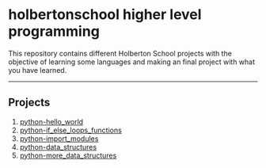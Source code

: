 # holbertonschool higher level programming

This repository contains different Holberton School projects with the objective of learning some languages and making an final project with what you have learned.

------------


## Projects
1. <a href="https://github.com/Joy-Amorin/holbertonschool-higher_level_programming/tree/master/python-hello_world">python-hello_world</a>
2. <a href="https://github.com/Joy-Amorin/holbertonschool-higher_level_programming/tree/master/python-if_else_loops_functions">python-if_else_loops_functions</a>
3. <a href="https://github.com/Joy-Amorin/holbertonschool-higher_level_programming/tree/master/python-import_modules">python-import_modules</a>
4. <a href="https://github.com/Joy-Amorin/holbertonschool-higher_level_programming/tree/master/python-data_structures">python-data_structures</a>
5. <a href="https://github.com/Joy-Amorin/holbertonschool-higher_level_programming/tree/master/python-more_data_structures">python-more_data_structures</a>
